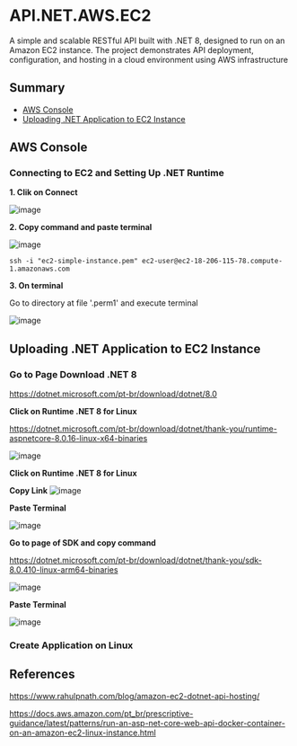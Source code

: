 # API.NET.AWS.EC2
A simple and scalable RESTful API built with .NET 8, designed to run on an Amazon EC2 instance. The project demonstrates API deployment, configuration, and hosting in a cloud environment using AWS infrastructure

## Summary
- [AWS Console](#aws-console)
- [Uploading .NET Application to EC2 Instance](#uploading-net-application-to-ec2-instance)



## AWS Console

### Connecting to EC2 and Setting Up .NET Runtime

**1. Clik on Connect**

![image](https://github.com/user-attachments/assets/effbf926-768b-4e83-a856-58418b5cd433)


**2. Copy command and paste terminal**

![image](https://github.com/user-attachments/assets/4ddd7758-339a-49f0-9569-0ebacea54733)

```
ssh -i "ec2-simple-instance.pem" ec2-user@ec2-18-206-115-78.compute-1.amazonaws.com

```

**3. On terminal**

Go to directory at file '.perm1' and execute terminal

![image](https://github.com/user-attachments/assets/41d3b0fa-b688-4490-964e-3549ae9f7554)


## Uploading .NET Application to EC2 Instance

### Go to Page Download .NET 8
https://dotnet.microsoft.com/pt-br/download/dotnet/8.0

**Click on Runtime .NET 8 for Linux**

https://dotnet.microsoft.com/pt-br/download/dotnet/thank-you/runtime-aspnetcore-8.0.16-linux-x64-binaries

![image](https://github.com/user-attachments/assets/622a2422-494d-4ca2-97a3-9b8c3a7b6284)


**Click on Runtime .NET 8 for Linux**

**Copy Link**
![image](https://github.com/user-attachments/assets/a471b8eb-10bc-4d0e-94f1-12e398a0a850)


**Paste Terminal**

![image](https://github.com/user-attachments/assets/4b92a13a-5631-49dd-b6bf-137ee8333af4)

**Go to page of SDK and copy command**

https://dotnet.microsoft.com/pt-br/download/dotnet/thank-you/sdk-8.0.410-linux-arm64-binaries

![image](https://github.com/user-attachments/assets/5bdc36c5-3c82-4ab1-8e03-c9eb0ed43be0)

**Paste Terminal**

![image](https://github.com/user-attachments/assets/e492e6a5-4977-4609-bcf6-cea680de2baf)


### Create Application on Linux



## References
https://www.rahulpnath.com/blog/amazon-ec2-dotnet-api-hosting/

https://docs.aws.amazon.com/pt_br/prescriptive-guidance/latest/patterns/run-an-asp-net-core-web-api-docker-container-on-an-amazon-ec2-linux-instance.html

